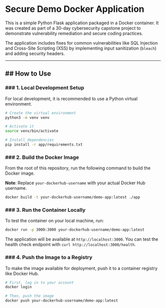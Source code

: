 # Secure Demo Docker Application

This is a simple Python Flask application packaged in a Docker container. It was created as part of a 30-day cybersecurity capstone project to demonstrate vulnerability remediation and secure coding practices.

The application includes fixes for common vulnerabilities like SQL Injection and Cross-Site Scripting (XSS) by implementing input sanitization (`bleach`) and adding security headers.

---

## ## How to Use

### ### 1. Local Development Setup

For local development, it is recommended to use a Python virtual environment.

```bash
# Create the virtual environment
python3 -m venv venv

# Activate it
source venv/bin/activate

# Install dependencies
pip install -r app/requirements.txt
```

### ### 2. Build the Docker Image

From the root of this repository, run the following command to build the Docker image.

**Note**: Replace `your-dockerhub-username` with your actual Docker Hub username.

```bash
docker build -t your-dockerhub-username/demo-app:latest ./app
```

### ### 3. Run the Container Locally

To test the container on your local machine, run:

```bash
docker run -p 3000:3000 your-dockerhub-username/demo-app:latest
```
The application will be available at `http://localhost:3000`. You can test the health check endpoint with `curl http://localhost:3000/health`.

### ### 4. Push the Image to a Registry

To make the image available for deployment, push it to a container registry like Docker Hub.

```bash
# First, log in to your account
docker login

# Then, push the image
docker push your-dockerhub-username/demo-app:latest
```
